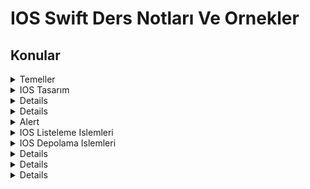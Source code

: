 # IOS Swift Ders Notları Ve Ornekler
Konular
-
<details close> 
<summary>Temeller</summary>
<a href='https://github.com/furkancosgun/IOS-Swift-Ders-Notlari-Ve-Ornekler/tree/main/0-Fundamentals/1-Degiskenler%20ve%20veri%20tipleri.playground' >Degiskenler Ve Veri Tipleri</a>  
<br>
<a href='https://github.com/furkancosgun/IOS-Swift-Ders-Notlari-Ve-Ornekler/tree/main/0-Fundamentals/2-Collections.playground' >Collections</a>
</br>
<a href='https://github.com/furkancosgun/IOS-Swift-Ders-Notlari-Ve-Ornekler/tree/main/0-Fundamentals/3-Standard%20Programlama%20Yapilari.playground' >Standard Programlama Yapıları</a>
</br>
<a href='https://github.com/furkancosgun/IOS-Swift-Ders-Notlari-Ve-Ornekler/tree/main/0-Fundamentals/4-OOP.playground' >OOP</a>
</details>

<details close>
<summary>IOS Tasarım</summary>
<a href="https://github.com/furkancosgun/IOS-Swift-Ders-Notlari-Ve-Ornekler/tree/main/1-ios_tasarim/1-Auto_layout" >Auto Layout</a></br>
<a href="https://github.com/furkancosgun/IOS-Swift-Ders-Notlari-Ve-Ornekler/tree/main/1-ios_tasarim/2-4-renk%20uygulama" >4 Renk ( Ornek Uygulama )</a></br>
<a href="https://github.com/furkancosgun/IOS-Swift-Ders-Notlari-Ve-Ornekler/tree/main/1-ios_tasarim/3-ic%20ice%20tasarim" >Ic Ice Tasarim</a></br>
<a href="https://github.com/furkancosgun/IOS-Swift-Ders-Notlari-Ve-Ornekler/tree/main/1-ios_tasarim/4-Coklu-Ekran-Destegi" >Coklu Ekran Destegi<a/></br>
<a href="https://github.com/furkancosgun/IOS-Swift-Ders-Notlari-Ve-Ornekler/tree/main/1-ios_tasarim/5-Ilham-Ver" >Ilham Ver ( Ornek Uygulama ) <a/></br>
<a href="https://github.com/furkancosgun/IOS-Swift-Ders-Notlari-Ve-Ornekler/tree/main/1-ios_tasarim/6-Log-In">Log in ( Ornek Uygulama )<a/></br>
<a href="https://github.com/furkancosgun/IOS-Swift-Ders-Notlari-Ve-Ornekler/tree/main/1-ios_tasarim/7-Yemek-Tarifi" >Yemek Tarifi ( Ornek Uygulama )<a/></br>
</details>

<details close>
<summary>IOS Calısma Yapısı</summary>
<a href="https://github.com/furkancosgun/IOS-Swift-Ders-Notlari-Ve-Ornekler/tree/main/2-Ios%20calisma%20yapisi/1-Yeni%20bir%20sayfa%20olusturma">Yeni Bir Sayfa Oluşturma<a/>
<br><a href="https://github.com/furkancosgun/IOS-Swift-Ders-Notlari-Ve-Ornekler/tree/main/2-Ios%20calisma%20yapisi/2-Nesneleri%20sinifa%20baglama" >Nesneleri Sınıfa Baglama <a/>
<br><a href = "https://github.com/furkancosgun/IOS-Swift-Ders-Notlari-Ve-Ornekler/tree/main/2-Ios%20calisma%20yapisi/3-Present-modally" > Presenet Modally Kullanımı <a/>
<br><a href = "https://github.com/furkancosgun/IOS-Swift-Ders-Notlari-Ve-Ornekler/tree/main/2-Ios%20calisma%20yapisi/4-Present-modally-kod%20ile" >Presenet Modally Kod İle Kullanımı <a/>
<br><a href = "https://github.com/furkancosgun/IOS-Swift-Ders-Notlari-Ve-Ornekler/tree/main/2-Ios%20calisma%20yapisi/5-Show-Segue" >Show Segue Kullanımı <a/>
<br><a href = "https://github.com/furkancosgun/IOS-Swift-Ders-Notlari-Ve-Ornekler/tree/main/2-Ios%20calisma%20yapisi/6-Sayfalar%20arasi%20gecis%20dinleme" >Sayfalar Arasi Gecis Dinleme <a/>
<br><a href = "https://github.com/furkancosgun/IOS-Swift-Ders-Notlari-Ve-Ornekler/tree/main/2-Ios%20calisma%20yapisi/7-Kod%20ile%20Gecis%20tetikleme" >Kod İle Sayfalar Arasi Gecis Tetikleme <a/>
<br><a href = "https://github.com/furkancosgun/IOS-Swift-Ders-Notlari-Ve-Ornekler/tree/main/2-Ios%20calisma%20yapisi/8-Present-modally-veri-transferi" >Presenet Modally Veri Transferi <a/>
<br><a href = "https://github.com/furkancosgun/IOS-Swift-Ders-Notlari-Ve-Ornekler/tree/main/2-Ios%20calisma%20yapisi/9-Show%20Segue%20Kod%20ile%20veri%20transfer" >Show Segue Ile Veri Transferi <a/>
<br><a href = "https://github.com/furkancosgun/IOS-Swift-Ders-Notlari-Ve-Ornekler/tree/main/2-Ios%20calisma%20yapisi/NavigationControllerOzellestirme" >Navigation Controller Ozellestirme<a/>
<a href = "https://github.com/furkancosgun/IOS-Swift-Ders-Notlari-Ve-Ornekler/tree/main/2-Ios%20calisma%20yapisi/TabBarControllerOzellestirme" >TabBar Controller Ozellestirme <a/>
</details>

<details close>
<summary>Widgets</summary> 
<a href="https://github.com/furkancosgun/IOS-Swift-Ders-Notlari-Ve-Ornekler/tree/main/3-Widgets/1-Button-Label-TextField" >Button , Label Ve TextField</a>
<br><a href="https://github.com/furkancosgun/IOS-Swift-Ders-Notlari-Ve-Ornekler/tree/main/3-Widgets/2-TextView" >TextView </a>
<br><a href="https://github.com/furkancosgun/IOS-Swift-Ders-Notlari-Ve-Ornekler/tree/main/3-Widgets/3-Switch-Segmented%20Controller">Switch Segmented Controller</a>
<br><a href="https://github.com/furkancosgun/IOS-Swift-Ders-Notlari-Ve-Ornekler/tree/main/3-Widgets/4-Slider%20Stepper">Slider Stepper </a>
<br><a href="https://github.com/furkancosgun/IOS-Swift-Ders-Notlari-Ve-Ornekler/tree/main/3-Widgets/5-Activity%20indicator" >Activity Indicator </a>
<br><a href="https://github.com/furkancosgun/IOS-Swift-Ders-Notlari-Ve-Ornekler/tree/main/3-Widgets/6-ImageView" >ImageView</a>
<br><a href="https://github.com/furkancosgun/IOS-Swift-Ders-Notlari-Ve-Ornekler/tree/main/3-Widgets/7-WebView">WebView</a>
<br><a href="https://github.com/furkancosgun/IOS-Swift-Ders-Notlari-Ve-Ornekler/tree/main/3-Widgets/8-VideoView">VideoView</a>
<br><a href="https://github.com/furkancosgun/IOS-Swift-Ders-Notlari-Ve-Ornekler/tree/main/3-Widgets/9-ScrollView" >ScrollView</a>
<br><a href="https://github.com/furkancosgun/IOS-Swift-Ders-Notlari-Ve-Ornekler/tree/main/3-Widgets/ASCII%20CONVERTER">ASCII Converter ( Ornek Uygulama )</a>
<a href="https://github.com/furkancosgun/IOS-Swift-Ders-Notlari-Ve-Ornekler/tree/main/3-Widgets/Artir-Azalt" >Artir Azalt ( Ornek Uygulama )</a>
</details>

<details close>
<summary>Alert</summary> 
<a href="https://github.com/furkancosgun/IOS-Swift-Ders-Notlari-Ve-Ornekler/tree/main/4-Alerts/Alert%20Verme" > Alert Verme</a>
</details>

<details close>
<summary>IOS Listeleme Islemleri</summary>
<a href="https://github.com/furkancosgun/IOS-Swift-Ders-Notlari-Ve-Ornekler/tree/main/6-IOS%20Listeleme%20islemleri/1-Date%20picker%20kullanimi" >DatePicker</a>
<br> <a href="https://github.com/furkancosgun/IOS-Swift-Ders-Notlari-Ve-Ornekler/tree/main/6-IOS%20Listeleme%20islemleri/2-Time%20picker%20kullanimi" >TimePicker</a>
<br> <a href="https://github.com/furkancosgun/IOS-Swift-Ders-Notlari-Ve-Ornekler/tree/main/6-IOS%20Listeleme%20islemleri/3-Picker%20view%20kullanimi">PickerView</a>
<br> <a href="https://github.com/furkancosgun/IOS-Swift-Ders-Notlari-Ve-Ornekler/tree/main/6-IOS%20Listeleme%20islemleri/4-TextField%20ile%20PickerView%20kullanimi" >TextField Ile PickerView Kullanımı
<br> <a href="https://github.com/furkancosgun/IOS-Swift-Ders-Notlari-Ve-Ornekler/tree/main/6-IOS%20Listeleme%20islemleri/5-TableView%20Basit%20kullan%C4%B1m%C4%B1">TableView Basit</a>
<br> <a href="https://github.com/furkancosgun/IOS-Swift-Ders-Notlari-Ve-Ornekler/tree/main/6-IOS%20Listeleme%20islemleri/7-Cok%20bolumlu%20TableView">Cok Bolumlu TableView</a>
<br> <a href="https://github.com/furkancosgun/IOS-Swift-Ders-Notlari-Ve-Ornekler/tree/main/6-IOS%20Listeleme%20islemleri/8-Custom%20TableView%20kullan%C4%B1m%C4%B1">Custom TableView</a>
<br> <a href="https://github.com/furkancosgun/IOS-Swift-Ders-Notlari-Ve-Ornekler/tree/main/6-IOS%20Listeleme%20islemleri/9-Detayl%C4%B1%20TableView%20Kullan%C4%B1m%C4%B1">Detaylı TableView</a>
<br> <a href="https://github.com/furkancosgun/IOS-Swift-Ders-Notlari-Ve-Ornekler/tree/main/6-IOS%20Listeleme%20islemleri/10-CollectionView%20Kullanimi">CollectionView</a>
<br> <a href="https://github.com/furkancosgun/IOS-Swift-Ders-Notlari-Ve-Ornekler/tree/main/6-IOS%20Listeleme%20islemleri/11-Detayl%C4%B1%20CollectionView">Detayli CollectionView</a>
<br> <a href="https://github.com/furkancosgun/IOS-Swift-Ders-Notlari-Ve-Ornekler/tree/main/6-IOS%20Listeleme%20islemleri/12-SearchBar%20Kullanimi"> SearchBar Kullanımı</a>
<a href="https://github.com/furkancosgun/IOS-Swift-Ders-Notlari-Ve-Ornekler/tree/main/6-IOS%20Listeleme%20islemleri/13-SearchBar%20ile%20TableView">SearchBar Ile TableView</a>
</details>

<details close>
<summary>IOS Depolama Islemleri</summary>
<a href="https://github.com/furkancosgun/IOS-Swift-Ders-Notlari-Ve-Ornekler/tree/main/7-IOS%20Depolama%20i%C5%9Flemleri/1-UserDefault%20Kullan%C4%B1m%C4%B1">UserDefault Kullanımı</a>
<br><a href="https://github.com/furkancosgun/IOS-Swift-Ders-Notlari-Ve-Ornekler/tree/main/7-IOS%20Depolama%20i%C5%9Flemleri/2-UserDef%20Sayac">UserDefault Ile Sayac ( Ornek Uygulama )</a>
<br><a href="https://github.com/furkancosgun/IOS-Swift-Ders-Notlari-Ve-Ornekler/tree/main/7-IOS%20Depolama%20i%C5%9Flemleri/3-UserDef%20Login">UserDefault Ile Login ( OrnekUygulama )
<br><a href="https://github.com/furkancosgun/IOS-Swift-Ders-Notlari-Ve-Ornekler/tree/main/7-IOS%20Depolama%20i%C5%9Flemleri/4-File%20Islemleri">File Islemleri</a>
<br><a href="https://github.com/furkancosgun/IOS-Swift-Ders-Notlari-Ve-Ornekler/tree/main/7-IOS%20Depolama%20i%C5%9Flemleri/5-CoreData%20Kullanimi">CoreData Kullanımı</a>
<br><a href="https://github.com/furkancosgun/IOS-Swift-Ders-Notlari-Ve-Ornekler/tree/main/7-IOS%20Depolama%20i%C5%9Flemleri/6-KisilerUygulamasi%20CoreData">Kisiler Uygulaması CoreData ( Ornek Uygulama )<a/>
<a href="https://github.com/furkancosgun/IOS-Swift-Ders-Notlari-Ve-Ornekler/tree/main/7-IOS%20Depolama%20i%C5%9Flemleri/7-Genel%20Kultur%20APP%20CoreData">Genel Kultur CoreData ( Ornek Uygulama )
</details>

<details close>
<summary>Ileri IOS</summary>
<a href="https://github.com/furkancosgun/IOS-Swift-Ders-Notlari-Ve-Ornekler/tree/main/8-Ileri%20IOS/1-Muzik%20Calar">Muzik Calar ( Ornek Uygulama )
<br>	<a href="https://github.com/furkancosgun/IOS-Swift-Ders-Notlari-Ve-Ornekler/tree/main/8-Ileri%20IOS/1-Ses%20Oynatma">Ses Oynatma
<br>	<a href="https://github.com/furkancosgun/IOS-Swift-Ders-Notlari-Ve-Ornekler/tree/main/8-Ileri%20IOS/3-Bildiirm%20olu%C5%9Fturma">Bildirim Olusturma
<br>	<a href="https://github.com/furkancosgun/IOS-Swift-Ders-Notlari-Ve-Ornekler/tree/main/8-Ileri%20IOS/4-Tekrarl%C4%B1%20Bildirim%20ve%20Action">Tekrarli Bildirim Olusturma Ve Action
<a href="https://github.com/furkancosgun/IOS-Swift-Ders-Notlari-Ve-Ornekler/tree/main/8-Ileri%20IOS/5-Timer%20kullanimi">Timer Kullanimi
</details>

<details close>
<summary>IOS Internet Tabanli Islemler</summary> 
<a href="https://github.com/furkancosgun/IOS-Swift-Ders-Notlari-Ve-Ornekler/tree/main/9-IOS%20Internet%20Tabanl%C4%B1%20%C4%B0%C5%9Flemler/1-URLSESSION%20Kullan%C4%B1m%C4%B1">URLSESSION
<br> <a href="https://github.com/furkancosgun/IOS-Swift-Ders-Notlari-Ve-Ornekler/tree/main/9-IOS%20Internet%20Tabanl%C4%B1%20%C4%B0%C5%9Flemler/2-Alomefire%20Kullan%C4%B1m%C4%B1">Alomefire
<br> <a href="https://github.com/furkancosgun/IOS-Swift-Ders-Notlari-Ve-Ornekler/tree/main/9-IOS%20Internet%20Tabanl%C4%B1%20%C4%B0%C5%9Flemler/3-Firebase%20kullan%C4%B1m%C4%B1">Firebase
<br> <a href="https://github.com/furkancosgun/IOS-Swift-Ders-Notlari-Ve-Ornekler/tree/main/9-IOS%20Internet%20Tabanl%C4%B1%20%C4%B0%C5%9Flemler/4-Internet%20uzerinden%20resim%20alma">Internet Uzerinden Resim Gosterimi
<br> <a href="https://github.com/furkancosgun/IOS-Swift-Ders-Notlari-Ve-Ornekler/tree/main/9-IOS%20Internet%20Tabanl%C4%B1%20%C4%B0%C5%9Flemler/FilmApp">FilmAPP ( Ornek Uygulama )
<br> <a href="https://github.com/furkancosgun/IOS-Swift-Ders-Notlari-Ve-Ornekler/tree/main/9-IOS%20Internet%20Tabanl%C4%B1%20%C4%B0%C5%9Flemler/MusicPlayer">MusicPlayer ( Ornek Uygulama )
<a href="https://github.com/furkancosgun/IOS-Swift-Ders-Notlari-Ve-Ornekler/tree/main/9-IOS%20Internet%20Tabanl%C4%B1%20%C4%B0%C5%9Flemler/URLSESSION-Sozluk">SozlukAPP ( Ornek Uygulama )
</details>
<details close>
<summary>PHP Backend APIS</summary>
<a href="https://github.com/furkancosgun/IOS-Swift-Ders-Notlari-Ve-Ornekler/tree/main/9-IOS%20Internet%20Tabanl%C4%B1%20%C4%B0%C5%9Flemler/API">API'S<a/>
</details>
